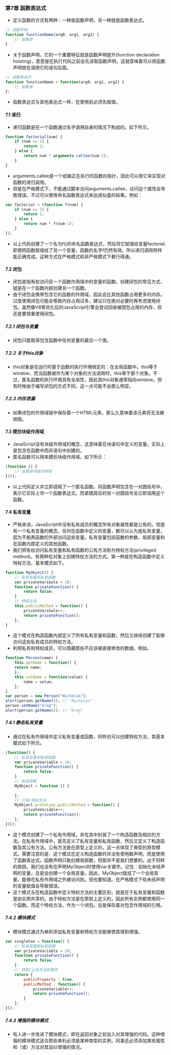 ### 第7章 函数表达式
- 定义函数的方式有两种：一种是函数声明，另一种就是函数表达式。

```javascript
// 函数声明
function functionName(arg0, arg1, arg2) {
    // 函数体
}
```
- 关于函数声明，它的一个重要特征就是函数声明提升(function declaration hoisting)，意思是在执行代码之前会先读取函数声明，这就意味着可以把函数声明放在调用它的语句后面。

```javascript
// 函数表达式
function functionName = function(arg0, arg1, arg2) {
    // 函数体
};
```
- 函数表达式与其他表达式一样，在使用前必须先赋值。

#### 7.1 递归
- 递归函数是在一个函数通过名字调用自身的情况下构成的。如下所示。

```javascript
function factorial(num) {
    if (num <= 1) {
        return 1;
    } else {
        return num * arguments.callee(num-1);
    }
}
```
- arguments.callee是一个纸箱正在执行的函数的指针，因此可以用它来实现对函数的递归调用。
- 但是在严格模式下，不能通过脚本访问arguments.callee，访问这个属性会导致错误。不过可以使用命名函数表达式来达成仙童的结果。例如：

```javascript
var factorial = (function f(num) {
    if (num <= 1) {
        return 1;
    } else {
        return num * f(num-1);
    }
});
```
- 以上代码创建了一个名为f()的命名函数表达式，然后将它赋值给变量factorial.即便把函数赋值给了另一个变量，函数的名字f仍然有效。所以递归调用照样能正确完成。这种方式在严格模式和非严格模式下都行得通。

#### 7.2 闭包
- 闭包是指有权访问另一个函数作用域中的变量的函数。创建闭包的常见方式，就是在一个函数内部创建另一个函数。
- 由于闭包会携带包含它的函数的作用域，因此会比其他函数占用更多的内存。过度使用闭包可能会等致内存占用过多，建议只在绝对必要时再考虑使用闭包。虽然像V8等优化后的JavaScript引擎会尝试回收被团包占用的内存，但还是要慎重使用闭包。

##### 7.2.1 闭包与变量
- 闭包只能取得包含函数中任何变量的最后一个值。

##### 7.2.2 关于this对象
- this对象是在运行时基于函数的执行环境绑定的：在全局函数中，this等于window，而当函数被作为某个对象的方法调用时，this等于那个对象。不过，匿名函数的执行环境具有全局性，因此其this对象通常指向window。但有时候由于编写闭包的方式不同，这一点可能不会那么明显。

##### 7.2.3 内存泄漏
- 如果闭包的作用域链中保存着一个HTML元素，那么久意味着该元素将无法被销毁。

#### 7.3 模仿块级作用域
- JavaScript没有块级作用域的概念，这意味着在块语句中定义的变量，实际上是包含在函数中而非语句中创建的。
- 匿名函数可以用来模仿块级作用域，如下所示：

```javascript
(function () {
    // 这里是块级作用域
})();
```
- 以上代码定义并立即调用了一个匿名函数。将函数声明包含在一对圆括号中，表示它实际上市一个函数表达式。而紧随其后的另一对圆括号会立即调用这个函数。

#### 7.4 私有变量
- 严格来讲，JavaScript中没有私有成员的概念所有对象属性都是公有的。但是有一个私有变量的概念。任何在函数中定义的变量，都可以认为是私有变量，因为不能再函数的外部访问这些变量。私有变量包括函数的参数、局部变量和在函数内部定义的其他函数。
- 我们把有权访问私有变量和私有函数的公有方法称为特权方法(privileged method)。有两种在对象上创建特权方法的方式。第一种是在构造函数中定义特权方法，基本模式如下。

```javascript
function MyObject() {
    // 私有变量和私有函数
    var privateVaribale = 10;
    function privateFunction() {
        return false;
    }
    // 特权方法
    this.publicMethod = function() {
        privateVaribale++;
        return privateFunction();
    };
}
```
- 这个模式在构造函数内部定义了所有私有变量和函数，然后又继续创建了能够访问这些私有成员的特权方法。
- 利用私有和特权成员，可以隐藏那些不应该被直接修改的数据。例如。

```javascript
function Person(name) {
    this.getName = function() {
    return name;
    };
    this.setName = function(value) {
        name = value;
    };
}
var person = new Person("Nicholas");
alert(person.getName()); // "Nicholas"
person.setName("Greg");
alert(person.getName()); // "Greg"
```

##### 7.4.1 静态私有变量
- 通过在私有作用域中定义私有变量或函数，同样也可以创建特权方法，其基本模式如下所示。

```javascript
(function() {
    // 私有变量和私有函数
    var privateVariable = 10;
    function privateFunction() {
        return false;
    }
    // 构造函数
    MyObject = function () {
        
    };
    // 公有/特权方法
    MyObject.prototype.publicMethod = function() {
        privateVariable++;
        return privateFunction();
    };
})();
```
- 这个模式创建了一个私有作用域，并在其中封装了一个构造函数及相应的方法。在私有作用域中，首先定义了私有变量和私有函数，然后又定义了构造函数及其公有方法。公有方法是在原型上定义的，这一点体现了典型的原型模式。需要注意的是．这个模式在定义构造函数时并没有使用数声明，而是使用了函数表达式。函数声明只能创建局部数，但那并不是我们想要的。出于同样的原因，我们也没有在声明MyObject时使用var关键字。记住：初始化未经声明的变量，总是会创建一个全局变量。因此，MyObject就成了一个全局变量，能够在私有作用域之外被访问到。但也要知道。在严格模式下给未经声明的变量赋值会导致错误。
- 这个模式与在构造函数中定义特权方法的主要区别，就是在于私有变量和函数是由实例共享的。由于特权方法是在原型上定义的，因此所有实例都使用同一个函数。而这个特权方法，作为一个闭包，总是保存着对包含作用域的引用。

##### 7.4.2 模块模式
- 模块模式通过为单利添加私有变量和特权方法能够使其得到增强。

```javascript
var singleton = function() {
    // 私有变量和私有函数
    var privateVariable = 10;
    function privateFunction() {
        return false;
    }
    // 特权/公有方法和属性
    return {
        publicProperty : true,
        publicMethod : function() {
            privateVariable++;
            return privateFunction();
        }
    };
}();
```

##### 7.4.3 增强的模块模式
- 有人进一步改进了模块模式，即在返回对象之前加入对其增强的代码。这种增强的模块模式适合那些单利必须是某种类型的实例，同事还必须添加某些属性和（或）方法对其加以增强的情况。
